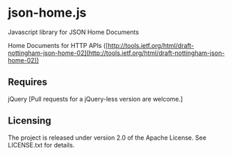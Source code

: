 # json-home.js

Javascript library for JSON Home Documents

Home Documents for HTTP APIs ([http://tools.ietf.org/html/draft-nottingham-json-home-02](http://tools.ietf.org/html/draft-nottingham-json-home-02))

## Requires

jQuery [Pull requests for a jQuery-less version are welcome.]

## Licensing

The project is released under version 2.0 of the Apache License. See LICENSE.txt for details.

